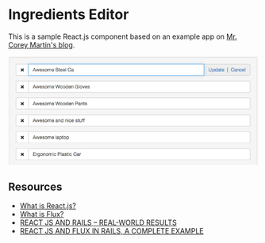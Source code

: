Ingredients Editor
==================

This is a sample React.js component based on an example app on [Mr. Corey Martin's blog](http://aspiringwebdev.com/react-js-and-flux-in-rails-a-complete-example/).

![alt text](https://github.com/mnishiguchi/ingredients_editor_react_fluxxor_rails/blob/master/ingredients_editor.jpg "ingredients_editor.jpg")

## Resources
- [What is React.js?](https://facebook.github.io/react/)
- [What is Flux?](http://fluxxor.com/what-is-flux.html)
- [REACT JS AND RAILS – REAL-WORLD RESULTS](http://aspiringwebdev.com/react-js-and-rails-real-world-results/)
- [REACT JS AND FLUX IN RAILS, A COMPLETE EXAMPLE](http://aspiringwebdev.com/react-js-and-flux-in-rails-a-complete-example/)

